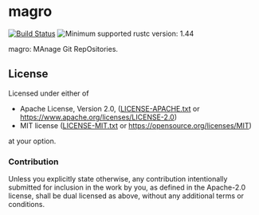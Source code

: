 # magro

[![Build Status](https://gitlab.com/lo48576/magro/badges/develop/pipeline.svg)](https://gitlab.com/lo48576/magro/pipelines/)
![Minimum supported rustc version: 1.44](https://img.shields.io/badge/rustc-1.44+-lightgray.svg)

magro: MAnage Git RepOsitories.

## License

Licensed under either of

* Apache License, Version 2.0, ([LICENSE-APACHE.txt](LICENSE-APACHE.txt) or
  <https://www.apache.org/licenses/LICENSE-2.0>)
* MIT license ([LICENSE-MIT.txt](LICENSE-MIT.txt) or
  <https://opensource.org/licenses/MIT>)

at your option.

### Contribution

Unless you explicitly state otherwise, any contribution intentionally submitted
for inclusion in the work by you, as defined in the Apache-2.0 license, shall be
dual licensed as above, without any additional terms or conditions.
